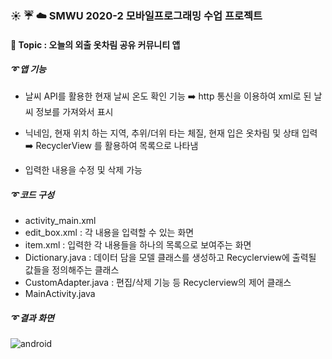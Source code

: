 ### :sunny: :umbrella: :cloud: SMWU 2020-2 모바일프로그래밍 수업 프로젝트
#### :pushpin: Topic : 오늘의 외출 옷차림 공유 커뮤니티 앱

##### :curly_loop: 앱 기능
- 날씨 API를 활용한 현재 날씨 온도 확인 기능 
:arrow_right: http 통신을 이용하여 xml로 된 날씨 정보를 가져와서 표시

- 닉네임, 현재 위치 하는 지역, 추위/더위 타는 체질, 현재 입은 옷차림 및 상태 입력
:arrow_right: RecyclerView 를 활용하여 목록으로 나타냄

- 입력한 내용을 수정 및 삭제 가능

##### :curly_loop: 코드 구성
- activity_main.xml 
- edit_box.xml : 각 내용을 입력할 수 있는 화면
- item.xml : 입력한 각 내용들을 하나의 목록으로 보여주는 화면
- Dictionary.java : 데이터 담을 모델 클래스를 생성하고 Recyclerview에 출력될 값들을 정의해주는 클래스
- CustomAdapter.java : 편집/삭제 기능 등 Recyclerview의 제어 클래스
- MainActivity.java 


##### :curly_loop: 결과 화면
![android](https://user-images.githubusercontent.com/64299610/126073784-5d5abe6d-7fd6-47c8-80bb-d9fdd9ce1348.jpg)
